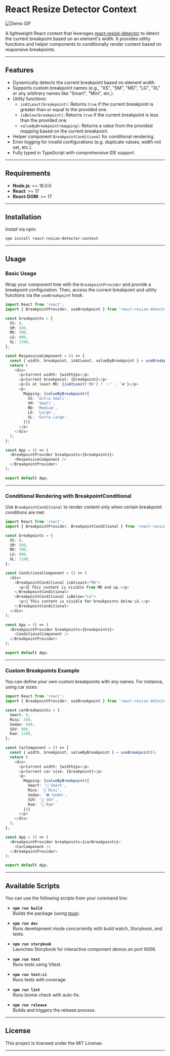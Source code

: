 
# React Resize Detector Context

![Demo GIF](/doc/assets/demo.gif)

A lightweight React context that leverages [react-resize-detector](https://github.com/maslianok/react-resize-detector) to detect the current breakpoint based on an element's width. It provides utility functions and helper components to conditionally render content based on responsive breakpoints.

---

## Features

- Dynamically detects the current breakpoint based on element width.
- Supports custom breakpoint names (e.g., "XS", "SM", "MD", "LG", "XL" or any arbitrary names like "Smart", "Mini", etc.).
- Utility functions:
  - `isAtLeast(breakpoint)`: Returns `true` if the current breakpoint is greater than or equal to the provided one.
  - `isBelow(breakpoint)`: Returns `true` if the current breakpoint is less than the provided one.
  - `valueByBreakpoint(mapping)`: Returns a value from the provided mapping based on the current breakpoint.
- Helper component `BreakpointConditional` for conditional rendering.
- Error logging for invalid configurations (e.g. duplicate values, width not set, etc.).
- Fully typed in TypeScript with comprehensive IDE support.

---

## Requirements

- **Node.js**: >= 18.0.0  
- **React**: >= 17  
- **React-DOM**: >= 17  

---

## Installation

Install via npm:

```
npm install react-resize-detector-context
```

---

## Usage

### Basic Usage

Wrap your component tree with the `BreakpointProvider` and provide a breakpoint configuration. Then, access the current breakpoint and utility functions via the `useBreakpoint` hook.

```typescript
import React from 'react';
import { BreakpointProvider, useBreakpoint } from 'react-resize-detector-context';

const breakpoints = {
  XS: 0,
  SM: 500,
  MD: 700,
  LG: 900,
  XL: 1100,
};

const ResponsiveComponent = () => {
  const { width, breakpoint, isAtLeast, valueByBreakpoint } = useBreakpoint();
  return (
    <div>
      <p>Current width: {width}px</p>
      <p>Current breakpoint: {breakpoint}</p>
      <p>Is at least MD: {isAtLeast('MD') ? '✅' : '❌'}</p>
      <p>
        Mapping: {valueByBreakpoint({
          XS: 'Extra Small',
          SM: 'Small',
          MD: 'Medium',
          LG: 'Large',
          XL: 'Extra Large'
        })}
      </p>
    </div>
  );
};

const App = () => (
  <BreakpointProvider breakpoints={breakpoints}>
    <ResponsiveComponent />
  </BreakpointProvider>
);

export default App;
```

---

### Conditional Rendering with BreakpointConditional

Use `BreakpointConditional` to render content only when certain breakpoint conditions are met.

```typescript
import React from 'react';
import { BreakpointProvider, BreakpointConditional } from 'react-resize-detector-context';

const breakpoints = {
  XS: 0,
  SM: 500,
  MD: 700,
  LG: 900,
  XL: 1100,
};

const ConditionalComponent = () => (
  <div>
    <BreakpointConditional isAtLeast="MD">
      <p>😊 This content is visible from MD and up.</p>
    </BreakpointConditional>
    <BreakpointConditional isBelow="LG">
      <p>🚀 This content is visible for breakpoints below LG.</p>
    </BreakpointConditional>
  </div>
);

const App = () => (
  <BreakpointProvider breakpoints={breakpoints}>
    <ConditionalComponent />
  </BreakpointProvider>
);

export default App;
```

---

### Custom Breakpoints Example

You can define your own custom breakpoints with any names. For instance, using car sizes:

```typescript
import React from 'react';
import { BreakpointProvider, useBreakpoint } from 'react-resize-detector-context';

const carBreakpoints = {
  Smart: 0,
  Mini: 350,
  Sedan: 600,
  SUV: 900,
  Ram: 1200,
};

const CarComponent = () => {
  const { width, breakpoint, valueByBreakpoint } = useBreakpoint();
  return (
    <div>
      <p>Current width: {width}px</p>
      <p>Current car size: {breakpoint}</p>
      <p>
        Mapping: {valueByBreakpoint({
          Smart: '🚗 Smart',
          Mini: '🚙 Mini',
          Sedan: '🚘 Sedan',
          SUV: '🚐 SUV',
          Ram: '🚚 Ram'
        })}
      </p>
    </div>
  );
};

const App = () => (
  <BreakpointProvider breakpoints={carBreakpoints}>
    <CarComponent />
  </BreakpointProvider>
);

export default App;
```

---

## Available Scripts

You can use the following scripts from your command line:

- **`npm run build`**  
  Builds the package (using [tsup](https://github.com/egoist/tsup)).

- **`npm run dev`**  
  Runs development mode concurrently with build watch, Storybook, and tests.

- **`npm run storybook`**  
  Launches Storybook for interactive component demos on port 6006.

- **`npm run test`**  
  Runs tests using Vitest.

- **`npm run test:ci`**  
  Runs tests with coverage.

- **`npm run lint`**  
  Runs biome check with auto-fix.

- **`npm run release`**  
  Builds and triggers the release process.

---

## License

This project is licensed under the MIT License.

---